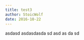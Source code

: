 ```yaml
---
title: test3
author: StoicWolf
date: 2016-10-22
---
```


asdasd
asdasdasda
sd
asd
as
da
sd
  

  
